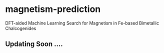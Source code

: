 # magnetism-prediction
DFT-aided Machine Learning Search for Magnetism in Fe-based Bimetallic Chalcogenides

## Updating Soon ....
